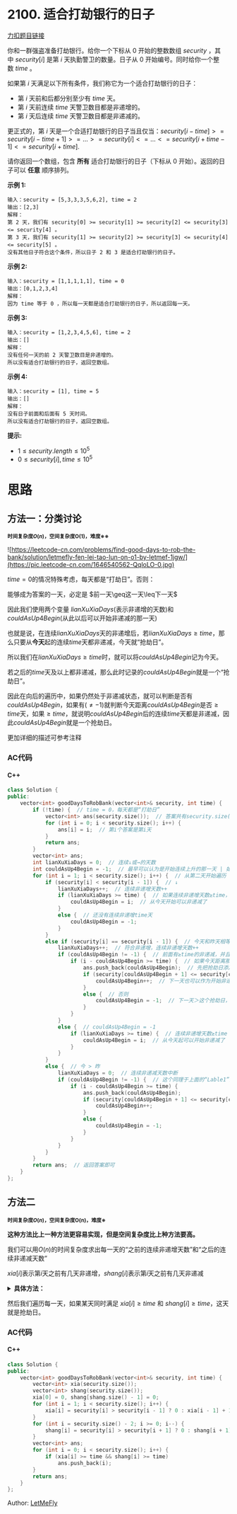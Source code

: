 <!--
 * @Author: LetMeFly
 * @Date: 2022-03-03 13:25:55
 * @LastEditors: LetMeFly
 * @LastEditTime: 2022-04-10 10:11:24
-->
#  2100. 适合打劫银行的日子

[力扣题目链接](https://leetcode-cn.com/problems/find-good-days-to-rob-the-bank/)

你和一群强盗准备打劫银行。给你一个下标从 $0$ 开始的整数数组 $security$ ，其中 $security[i]$ 是第 $i$ 天执勤警卫的数量。日子从 $0$ 开始编号。同时给你一个整数 $time$ 。

如果第 $i$ 天满足以下所有条件，我们称它为一个适合打劫银行的日子：

+ 第 $i$ 天前和后都分别至少有 $time$ 天。
+ 第 $i$ 天前连续 $time$ 天警卫数目都是非递增的。
+ 第 $i$ 天后连续 $time$ 天警卫数目都是非递减的。

更正式的，第 $i$ 天是一个合适打劫银行的日子当且仅当：$security[i - time] >= security[i - time + 1] >= ... >= security[i] <= ... <= security[i + time - 1] <= security[i + time]$.

请你返回一个数组，包含 **所有** 适合打劫银行的日子（下标从 $0$ 开始）。返回的日子可以 **任意** 顺序排列。

**示例 1:**

```
输入：security = [5,3,3,3,5,6,2], time = 2
输出：[2,3]
解释：
第 2 天，我们有 security[0] >= security[1] >= security[2] <= security[3] <= security[4] 。
第 3 天，我们有 security[1] >= security[2] >= security[3] <= security[4] <= security[5] 。
没有其他日子符合这个条件，所以日子 2 和 3 是适合打劫银行的日子。
```

**示例 2:**

```
输入：security = [1,1,1,1,1], time = 0
输出：[0,1,2,3,4]
解释：
因为 time 等于 0 ，所以每一天都是适合打劫银行的日子，所以返回每一天。
```

**示例 3:**

```
输入：security = [1,2,3,4,5,6], time = 2
输出：[]
解释：
没有任何一天的前 2 天警卫数目是非递增的。
所以没有适合打劫银行的日子，返回空数组。
```

**示例 4:**

```
输入：security = [1], time = 5
输出：[]
解释：
没有日子前面和后面有 5 天时间。
所以没有适合打劫银行的日子，返回空数组。
```

**提示:**

+ $1\leq security.length \leq 10^5$
+ $0\leq security[i], time\leq 10^5$


# 思路

## 方法一：分类讨论

<small> **时间复杂度$O(n)$，空间复杂度O(1)，难度※※** </small>

![https://leetcode-cn.com/problems/find-good-days-to-rob-the-bank/solution/letmefly-fen-lei-tao-lun-on-o1-by-letmef-1jgw/](https://pic.leetcode-cn.com/1646540562-QqloLO-0.jpg)

$time=0$的情况特殊考虑，每天都是“打劫日”。否则：

能够成为答案的一天，必定是 $前一天\geq这一天\leq下一天$

因此我们使用两个变量 $lianXuXiaDays$(表示非递增的天数)和$couldAsUp4Begin$(从此以后可以开始非递减的那一天)

也就是说，在连续$lianXuXiaDays$天的非递增后，若$lianXuXiaDays\geq time$，那么只要从**今天**起的连续$time$天都非递减，今天就“抢劫日”。

所以我们在$lianXuXiaDays\geq time$时，就可以将$couldAsUp4Begin$记为今天。

若之后的$time$天及以上都非递减，那么此时记录的$couldAsUp4Begin$就是一个“抢劫日”。

因此在向后的遍历中，如果仍然处于非递减状态，就可以判断是否有$couldAsUp4Begin$，如果有($\neq -1$)就判断今天距离$couldAsUp4Begin$是否$\geq time$天，如果$\geq time$，就说明$couldAsUp4Begin$后的连续$time$天都是非递减，因此$couldAsUp4Begin$就是一个抢劫日。

更加详细的描述可参考注释



### AC代码

#### C++

```cpp
class Solution {
public:
    vector<int> goodDaysToRobBank(vector<int>& security, int time) {
        if (!time) {  // time = 0，每天都是“打劫日”
            vector<int> ans(security.size());  // 答案共有security.size()天
            for (int i = 0; i < security.size(); i++) {
                ans[i] = i;  // 第i个答案是第i天
            }
            return ans;
        }
        vector<int> ans;
        int lianXuXiaDays = 0;  // 连续↓或→的天数
        int couldAsUp4Begin = -1;  // 最早可以认为是开始连续上升的那一天 | 如果couldAsUp4Begin=a≠-1，说明第a天之前至少有time天的非递增
        for (int i = 1; i < security.size(); i++) {  // 从第二天开始遍历
            if (security[i] < security[i - 1]) {  // ↓
                lianXuXiaDays++;  // 连续非递增天数++
                if (lianXuXiaDays >= time) {  // 如果连续非递增天数≥time，那么今天之前就有≥time的非递减
                    couldAsUp4Begin = i;  // 从今天开始可以非递减了
                }
                else {  // 还没有连续非递增time天
                    couldAsUp4Begin = -1;
                }
            }
            else if (security[i] == security[i - 1]) {  // 今天和昨天相等，也就是说既符合非递增又符合非递减
                lianXuXiaDays++;  // 符合非递增，连续非递增天数++
                if (couldAsUp4Begin != -1) {  // 前面有≥time的非递减，并且从那天起没有递增的一天 | Lable1
                    if (i - couldAsUp4Begin >= time) {  // 如果今天距离那天≥time，那天就是抢劫日
                        ans.push_back(couldAsUp4Begin);  // 先把抢劫日添加到答案中去
                        if (security[couldAsUp4Begin + 1] <= security[couldAsUp4Begin]) {  // 如果抢劫日的下一天仍然是非递增，那么下一天之前肯定有至少time天的非递增
                            couldAsUp4Begin++;  // 下一天也可以作为开始非递减的一天
                        }
                        else {  // 否则
                            couldAsUp4Begin = -1;  // 下一天＞这个抢劫日，说明下一天必不满足“前面有至少time天的非递增”
                        }
                    }
                }
                else {  // couldAsUp4Begin = -1
                    if (lianXuXiaDays >= time) {  // 连续非递增天数≥time
                        couldAsUp4Begin = i;  // 从今天起可以开始非递减了
                    }
                }
            }
            else {  // 今 > 昨
                lianXuXiaDays = 0;  // 连续非递减天数中断
                if (couldAsUp4Begin != -1) {  // 这个同理于上面的“Lable1”处
                    if (i - couldAsUp4Begin >= time) {
                        ans.push_back(couldAsUp4Begin);
                        if (security[couldAsUp4Begin + 1] <= security[couldAsUp4Begin]) {
                            couldAsUp4Begin++;
                        }
                        else {
                            couldAsUp4Begin = -1;
                        }
                    }
                }
            }
        }
        return ans;  // 返回答案即可
    }
};
```

## 方法二

<small> **时间复杂度$O(n)$，空间复杂度O(n)，难度※** </small>

**这种方法比上一种方法更容易实现，但是空间复杂度比上种方法要高。**

我们可以用$O(n)$的时间复杂度求出每一天的“之前的连续非递增天数”和“之后的连续非递减天数”

$xia[i]$表示第$i$天之前有几天非递增，$shang[i]$表示第$i$天之前有几天非递减

<details>
<summary><b>具体方法：</b></summary>
从前向后遍历数组，如果<code>今天≤昨天</code>，那么<code>xia[i] = xia[i - 1] + 1</code>；否则，<code>xia[i] = 0</code>。初始值<code>xia[0] = 0</code>
从后向前遍历数组，如果<code>今天≤昨天</code>，那么<code>shang[i] = shang[i + 1] + 1</code>；否则，<code>shang[i] = 0</code>。初始值<code>shang[security.size() - 1] = 0</code>
</details>

然后我们遍历每一天，如果某天同时满足 $xia[i]\geq time$ 和 $shang[i] \geq time$，这天就是抢劫日。

### AC代码

#### C++

```cpp
class Solution {
public:
    vector<int> goodDaysToRobBank(vector<int>& security, int time) {
        vector<int> xia(security.size());
        vector<int> shang(security.size());
        xia[0] = 0, shang[shang.size() - 1] = 0;
        for (int i = 1; i < security.size(); i++) {
            xia[i] = security[i] > security[i - 1] ? 0 : xia[i - 1] + 1;
        }
        for (int i = security.size() - 2; i >= 0; i--) {
            shang[i] = security[i] > security[i + 1] ? 0 : shang[i + 1] + 1;
        }
        vector<int> ans;
        for (int i = 0; i < security.size(); i++) {
            if (xia[i] >= time && shang[i] >= time)
                ans.push_back(i);
        }
        return ans;
    }
};
```

Author: [LetMeFly](https://letmefly.xyz)
